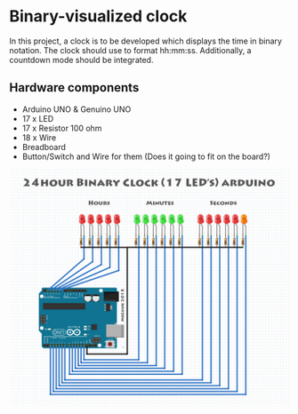 # Binary-visualized clock

In this project, a clock is to be developed which displays the time in binary notation. The clock should use to format hh:mm:ss. Additionally, a countdown mode should be integrated.

## Hardware components

- Arduino UNO & Genuino UNO
- 17 x LED
- 17 x Resistor 100 ohm
- 18 x Wire
- Breadboard
- Button/Switch and Wire for them (Does it going to fit on the board?)

![board](docs/board.png)
